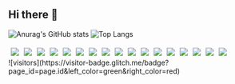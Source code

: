 ## Hi there 👋
![Anurag's GitHub stats](https://github-readme-stats.vercel.app/api?username=vzer200&show_icons=true&theme=highcontrast&bg_color=45,283c86,45a247&title_color=ffffff&text_color=dcdcdc&icon_color=ffd700)
![Top Langs](https://github-readme-stats.vercel.app/api/top-langs/?username=anuraghazra&layout=compact&bg_color=45,0f2027,203a43,2c5364&title_color=ffffff&text_color=dcdcdc&icon_color=ffd700&border_radius=10)

<div style="display: flex; flex-wrap: wrap;">
    <img src="https://img.shields.io/badge/-Java-blue" style="margin: 5px;"/>
    <img src="https://img.shields.io/badge/-Spring-green" style="margin: 5px;"/>
    <img src="https://img.shields.io/badge/-Spring%20Boot-brightgreen" style="margin: 5px;"/>
    <img src="https://img.shields.io/badge/-MySQL-blue" style="margin: 5px;"/>
    <img src="https://img.shields.io/badge/-RocketMQ-red" style="margin: 5px;"/>
    <img src="https://img.shields.io/badge/-PostgreSQL-blue" style="margin: 5px;"/>
    <img src="https://img.shields.io/badge/-Redis-red" style="margin: 5px;"/>
    <img src="https://img.shields.io/badge/-Kafka-black" style="margin: 5px;"/>
    <img src="https://img.shields.io/badge/-Docker-blue" style="margin: 5px;"/>
    <img src="https://img.shields.io/badge/-Git-orange" style="margin: 5px;"/>
    <img src="https://img.shields.io/badge/-GitHub-black" style="margin: 5px;"/>
    <img src="https://img.shields.io/badge/-IntelliJ%20IDEA-blueviolet" style="margin: 5px;"/>
    <img src="https://img.shields.io/badge/-Maven-red" style="margin: 5px;"/>
    <img src="https://img.shields.io/badge/-Gradle-green" style="margin: 5px;"/>
    <img src="https://img.shields.io/badge/-Jenkins-blue" style="margin: 5px;"/>
    <img src="https://img.shields.io/badge/-JUnit-green" style="margin: 5px;"/>
    <img src="https://img.shields.io/badge/-Apache%20Tomcat-orange" style="margin: 5px;"/>
</div>
![visitors](https://visitor-badge.glitch.me/badge?page_id=page.id&left_color=green&right_color=red)



<!--
**vzer200/vzer200** is a ✨ _special_ ✨ repository because its `README.md` (this file) appears on your GitHub profile.

Here are some ideas to get you started:

- 🔭 I’m currently working on ...
- 🌱 I’m currently learning ...
- 👯 I’m looking to collaborate on ...
- 🤔 I’m looking for help with ...
- 💬 Ask me about ...
- 📫 How to reach me: ...
- 😄 Pronouns: ...
- ⚡ Fun fact: ...

-->
